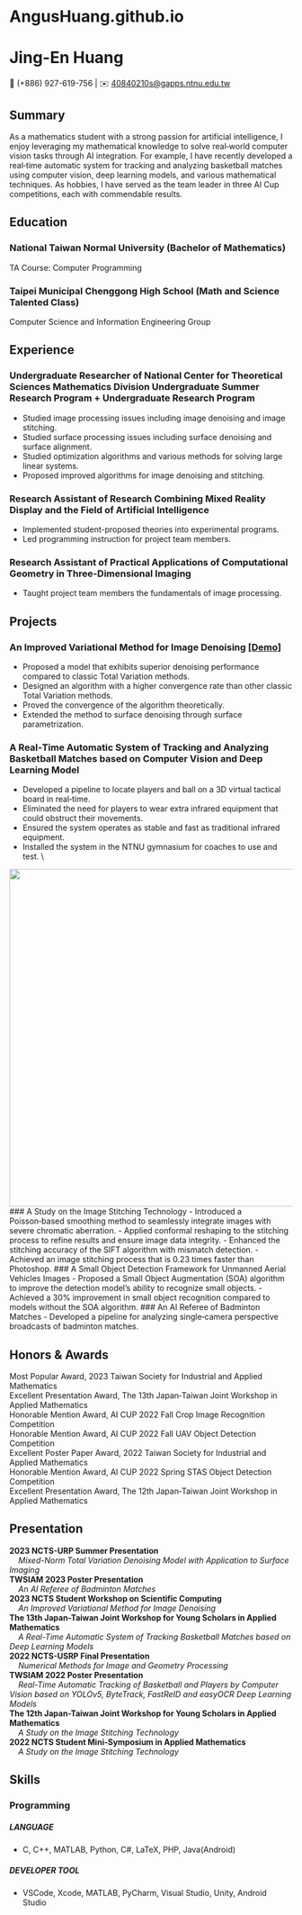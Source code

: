 # AngusHuang.github.io

# Jing-En Huang
 📱 (+886) 927-619-756 | ✉️ 40840210s@gapps.ntnu.edu.tw

## Summary
As a mathematics student with a strong passion for artificial intelligence, I enjoy leveraging my mathematical knowledge to solve real‐world computer vision tasks through AI integration. For example, I have recently developed a real‐time automatic system for tracking and analyzing basketball matches using computer vision, deep learning models, and various mathematical techniques. As hobbies, I have served as the team leader in three AI Cup competitions, each with commendable results.

## Education
### National Taiwan Normal University (Bachelor of Mathematics)
TA Course: Computer Programming
### Taipei Municipal Chenggong High School (Math and Science Talented Class)
Computer Science and Information Engineering Group

## Experience
### Undergraduate Researcher of National Center for Theoretical Sciences Mathematics Division Undergraduate Summer Research Program + Undergraduate Research Program
- Studied image processing issues including image denoising and image stitching.
- Studied surface processing issues including surface denoising and surface alignment.
- Studied optimization algorithms and various methods for solving large linear systems.
- Proposed improved algorithms for image denoising and stitching.
### Research Assistant of Research Combining Mixed Reality Display and the Field of Artificial Intelligence
- Implemented student-proposed theories into experimental programs.
- Led programming instruction for project team members.
### Research Assistant of Practical Applications of Computational Geometry in Three-Dimensional Imaging
- Taught project team members the fundamentals of image processing.

## Projects
### An Improved Variational Method for Image Denoising [[Demo]](https://github.com/AngusBB/An-Improved-Variational-Method-for-Image-Denoising/tree/main "DEMO")
- Proposed a model that exhibits superior denoising performance compared to classic Total Variation methods.
- Designed an algorithm with a higher convergence rate than other classic Total Variation methods.
- Proved the convergence of the algorithm theoretically.
- Extended the method to surface denoising through surface parametrization.
### A Real‑Time Automatic System of Tracking and Analyzing Basketball Matches based on Computer Vision and Deep Learning Model
- Developed a pipeline to locate players and ball on a 3D virtual tactical board in real‑time.
- Eliminated the need for players to wear extra infrared equipment that could obstruct their movements.
- Ensured the system operates as stable and fast as traditional infrared equipment.
- Installed the system in the NTNU gymnasium for coaches to use and test. \
<img src="assets/basketball.mp4" width="600"/>
### A Study on the Image Stitching Technology
- Introduced a Poisson‑based smoothing method to seamlessly integrate images with severe chromatic aberration.
- Applied conformal reshaping to the stitching process to refine results and ensure image data integrity.
- Enhanced the stitching accuracy of the SIFT algorithm with mismatch detection.
- Achieved an image stitching process that is 0.23 times faster than Photoshop.
### A Small Object Detection Framework for Unmanned Aerial Vehicles Images
- Proposed a Small Object Augmentation (SOA) algorithm to improve the detection model’s ability to recognize small objects.
- Achieved a 30% improvement in small object recognition compared to models without the SOA algorithm.
### An AI Referee of Badminton Matches
- Developed a pipeline for analyzing single‑camera perspective broadcasts of badminton matches.

## Honors & Awards
Most Popular Award,           2023 Taiwan Society for Industrial and Applied Mathematics \
Excellent Presentation Award, The 13th Japan‑Taiwan Joint Workshop in Applied Mathematics \
Honorable Mention Award,      AI CUP 2022 Fall Crop Image Recognition Competition \
Honorable Mention Award,      AI CUP 2022 Fall UAV Object Detection Competition \
Excellent Poster Paper Award, 2022 Taiwan Society for Industrial and Applied Mathematics \
Honorable Mention Award,      AI CUP 2022 Spring STAS Object Detection Competition \
Excellent Presentation Award, The 12th Japan‑Taiwan Joint Workshop in Applied Mathematics

## Presentation
**2023 NCTS-URP Summer Presentation** \
&nbsp;&nbsp;&nbsp;&nbsp;*Mixed-Norm Total Variation Denoising Model with Application to Surface Imaging* \
**TWSIAM 2023 Poster Presentation** \
&nbsp;&nbsp;&nbsp;&nbsp;*An AI Referee of Badminton Matches* \
**2023 NCTS Student Workshop on Scientific Computing** \
&nbsp;&nbsp;&nbsp;&nbsp;*An Improved Variational Method for Image Denoising* \
**The 13th Japan-Taiwan Joint Workshop for Young Scholars in Applied Mathematics** \
&nbsp;&nbsp;&nbsp;&nbsp;*A Real-Time Automatic System of Tracking Basketball Matches based on Deep Learning Models* \
**2022 NCTS-USRP Final Presentation** \
&nbsp;&nbsp;&nbsp;&nbsp;*Numerical Methods for Image and Geometry Processing* \
**TWSIAM 2022 Poster Presentation** \
&nbsp;&nbsp;&nbsp;&nbsp;*Real-Time Automatic Tracking of Basketball and Players by Computer Vision based on YOLOv5, ByteTrack, FastReID and easyOCR Deep Learning Models* \
**The 12th Japan-Taiwan Joint Workshop for Young Scholars in Applied Mathematics** \
&nbsp;&nbsp;&nbsp;&nbsp;*A Study on the Image Stitching Technology* \
**2022 NCTS Student Mini-Symposium in Applied Mathematics** \
&nbsp;&nbsp;&nbsp;&nbsp;*A Study on the Image Stitching Technology*

## Skills
### Programming
##### LANGUAGE
- C, C++, MATLAB, Python, C#, LaTeX, PHP, Java(Android)
##### DEVELOPER TOOL
- VSCode, Xcode, MATLAB, PyCharm, Visual Studio, Unity, Android Studio
